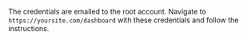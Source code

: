 The credentials are emailed to the root account. Navigate to `https://yoursite.com/dashboard` with these credentials and follow the instructions.
